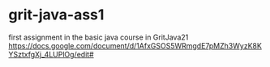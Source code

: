 # grit-java-ass1
first assignment in the basic java course in GritJava21
https://docs.google.com/document/d/1AfxGSOS5WRmgdE7pMZh3WyzK8KYSztxfgXj_4LUPlOg/edit#